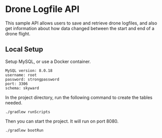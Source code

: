 # Drone Logfile API #
This sample API allows users to save and retrieve drone logfiles, and also get information about how data changed between the start and end of a drone flight.

## Local Setup ##
Setup MySQL, or use a Docker container. 

```
MySQL version: 8.0.18
username: root
password: strongpassword
port: 3306
schema: skyward
```

In the project directory, run the following command to create the tables needed.

```
./gradlew runScripts
```
Then you can start the project. It will run on port 8080.

```$xslt
./gradlew bootRun
```
